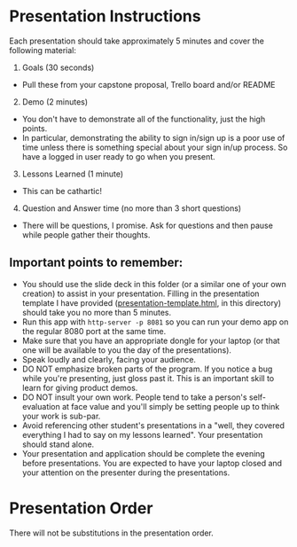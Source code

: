 # Presentation Instructions

Each presentation should take approximately 5 minutes and cover the following material:

1. Goals (30 seconds)
  * Pull these from your capstone proposal, Trello board and/or README
2. Demo (2 minutes)
  * You don't have to demonstrate all of the functionality, just the high points.
  * In particular, demonstrating the ability to sign in/sign up is a poor use of time unless there is something special about your sign in/up process. So have a logged in user ready to go when you present.
3. Lessons Learned (1 minute)
  * This can be cathartic!
4. Question and Answer time (no more than 3 short questions)
  * There will be questions, I promise.  Ask for questions and then pause while people gather their thoughts.

## Important points to remember:

* You should use the slide deck in this folder (or a similar one of your own creation) to assist in your presentation.  Filling in the presentation template I have provided ([presentation-template.html](https://raw.githubusercontent.com/elizabrock/software-development-curriculum/master/nss/presentation-template.html), in this directory) should take you no more than 5 minutes.
* Run this app with `http-server -p 8081` so you can run your demo app on the regular 8080 port at the same time.
* Make sure that you have an appropriate dongle for your laptop (or that one will be available to you the day of the presentations).
* Speak loudly and clearly, facing your audience.
* DO NOT emphasize broken parts of the program.  If you notice a bug while you're presenting, just gloss past it. This is an important skill to learn for giving product demos.
* DO NOT insult your own work.  People tend to take a person's self-evaluation at face value and you'll simply be setting people up to think your work is sub-par.
* Avoid referencing other student's presentations in a "well, they covered everything I had to say on my lessons learned".  Your presentation should stand alone.
* Your presentation and application should be complete the evening before presentations. You are expected to have your laptop closed and your attention on the presenter during the presentations.

# Presentation Order

There will not be substitutions in the presentation order.
